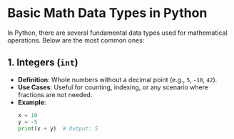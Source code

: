# Basic Math Data Types in Python

In Python, there are several fundamental data types used for mathematical operations. Below are the most common ones:

## 1. Integers (`int`)
- **Definition**: Whole numbers without a decimal point (e.g., `5`, `-10`, `42`).
- **Use Cases**: Useful for counting, indexing, or any scenario where fractions are not needed.
- **Example**:
  ```python
  x = 10
  y = -5
  print(x + y)  # Output: 5